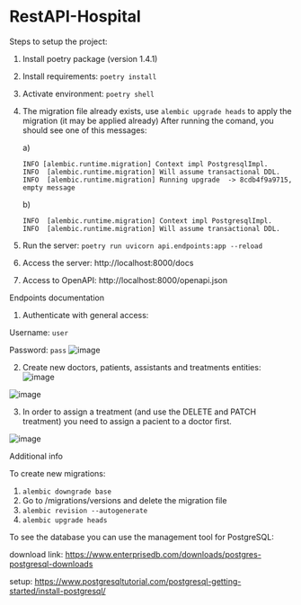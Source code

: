 # RestAPI-Hospital

Steps to setup the project:
1. Install poetry package (version 1.4.1)
2. Install requirements: `poetry install`
3. Activate environment: `poetry shell`
4. The migration file already exists, use `alembic upgrade heads` to apply the migration (it may be applied already)
    After running the comand, you should see one of this messages:
    
    a)
    ```
    INFO [alembic.runtime.migration] Context impl PostgresqlImpl.
    INFO  [alembic.runtime.migration] Will assume transactional DDL.
    INFO  [alembic.runtime.migration] Running upgrade  -> 8cdb4f9a9715, empty message
    ```
    b)
    ```
    INFO  [alembic.runtime.migration] Context impl PostgresqlImpl.
    INFO  [alembic.runtime.migration] Will assume transactional DDL.
    ```
5. Run the server: `poetry run uvicorn api.endpoints:app --reload`
6. Access the server: http://localhost:8000/docs
7. Access to OpenAPI: http://localhost:8000/openapi.json


Endpoints documentation
1. Authenticate with general access:

Username: `user`

Password: `pass`
![image](https://user-images.githubusercontent.com/128868275/227668576-6173ad2f-f3f3-4f2b-87e0-5e5e958fb339.png)

2. Create new doctors, patients, assistants and treatments entities:
![image](https://user-images.githubusercontent.com/128868275/227669063-6ce62fdd-a392-4ee5-b263-26aef33670ca.png)

![image](https://user-images.githubusercontent.com/128868275/227669581-3cb0deb8-8601-427c-a64e-7c96e62e4333.png)


3. In order to assign a treatment (and use the DELETE and PATCH treatment) you need to assign a pacient to a doctor first.


![image](https://user-images.githubusercontent.com/128868275/227674858-4472a137-ef14-46ae-98dd-6038f7f95af6.png)


Additional info

To create new migrations:
1. `alembic downgrade base`
2. Go to /migrations/versions and delete the migration file
3. `alembic revision --autogenerate`
4. `alembic upgrade heads`


To see the database you can use the management tool for PostgreSQL:

download link: https://www.enterprisedb.com/downloads/postgres-postgresql-downloads

setup: https://www.postgresqltutorial.com/postgresql-getting-started/install-postgresql/
